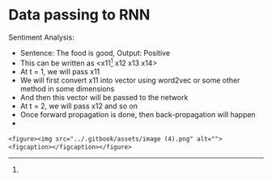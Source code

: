 # Data passing to RNN

Sentiment Analysis:

* Sentence: The food is good, Output: Positive
* This can be written as \<x11[^1] x12 x13 x14>
* At t = 1, we will pass x11
* We will first convert x11 into vector using word2vec or some other method in some dimensions
* And then this vector will be passed to the network
* At t = 2, we will pass x12 and so on
* Once forward propagation is done, then back-propagation will happen
*

    <figure><img src="../.gitbook/assets/image (4).png" alt=""><figcaption></figcaption></figure>

[^1]: 
